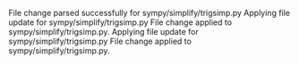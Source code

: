 File change parsed successfully for sympy/simplify/trigsimp.py
Applying file update for sympy/simplify/trigsimp.py
File change applied to sympy/simplify/trigsimp.py.
Applying file update for sympy/simplify/trigsimp.py
File change applied to sympy/simplify/trigsimp.py.
